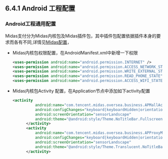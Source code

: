 ## 6.4.1 Android 工程配置

### Android工程通用配置

Midas支付分为Midas内核包及Midas插件包，其中插件包配置依据插件本身的要求而各有不同,详情见[Midas配置](../midas.md)，

* Midas内核包权限配置，在AndroidManifest.xml中新增一下权限

  ```xml
  <uses-permission android:name="android.permission.INTERNET" />
  <uses-permission android:name="android.permission.ACCESS_NETWORK_STATE" />
  <uses-permission android:name="android.permission.WRITE_EXTERNAL_STORAGE" />
  <uses-permission android:name="android.permission.READ_PHONE_STATE" />
  <uses-permission android:name="android.permission.ACCESS_WIFI_STATE" />
  ```

* Midas内核包Activity 配置，在Application节点中添加如下activity配置

  ```xml
  <activity
            android:name="com.tencent.midas.oversea.business.APMallActivity"
            android:configChanges="keyboard|keyboardHidden|orientation|screenSize"
            android:screenOrientation="sensorLandscape"
            android:theme="@android:style/Theme.NoTitleBar.Fullscreen">
        </activity>
        <activity
            android:name="com.tencent.midas.oversea.business.APProxyMallActivity"
            android:configChanges="keyboard|keyboardHidden|orientation|screenSize"
            android:screenOrientation="sensorLandscape"
            android:theme="@android:style/Theme.Translucent.NoTitleBar">
        </activity>  
  ```